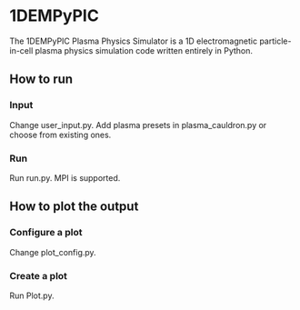 # 1DEMPyPIC
The 1DEMPyPIC Plasma Physics Simulator is a 1D electromagnetic particle-in-cell plasma physics simulation code written entirely in Python.
## How to run
### Input
Change user_input.py. Add plasma presets in plasma_cauldron.py or choose from existing ones.
### Run
Run run.py. MPI is supported.
## How to plot the output
### Configure a plot
Change plot_config.py. 
### Create a plot
Run Plot.py.
